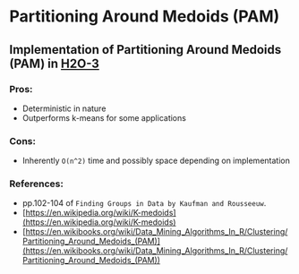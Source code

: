 # Partitioning Around Medoids (PAM)

## Implementation of Partitioning Around Medoids (PAM) in [H2O-3](https://github.com/h2oai/h2o-3)

### Pros:
- Deterministic in nature
- Outperforms k-means for some applications

### Cons:
- Inherently `O(n^2)` time and possibly space depending on implementation 

### References: 
* pp.102-104 of `Finding Groups in Data by Kaufman and Rousseeuw`.
* [https://en.wikipedia.org/wiki/K-medoids](https://en.wikipedia.org/wiki/K-medoids)
* [https://en.wikibooks.org/wiki/Data_Mining_Algorithms_In_R/Clustering/Partitioning_Around_Medoids_(PAM)](https://en.wikibooks.org/wiki/Data_Mining_Algorithms_In_R/Clustering/Partitioning_Around_Medoids_(PAM))
